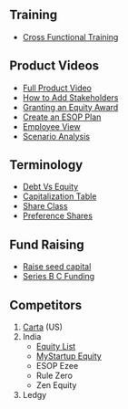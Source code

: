 ## Training
* [Cross Functional Training](https://qapita-my.sharepoint.com/:v:/g/personal/rajesh_kundu_qapitacorp_com/Eal-vw1EWRlLoojxR-1hBX4BRI_omDqdnnGdToFeHuyNyw?e=xtW3TQ)

## Product Videos
* [Full Product Video](https://vimeo.com/561340916)
* [How to Add Stakeholders](https://vimeo.com/566564636)
* [Granting an Equity Award](https://vimeo.com/566560891)
* [Create an ESOP Plan](https://vimeo.com/566560780)
* [Employee View](https://vimeo.com/566566531)
* [Scenario Analysis](https://vimeo.com/566566000)

## Terminology
- [Debt Vs Equity](https://keydifferences.com/difference-between-debt-and-equity.html)
- [Capitalization Table](https://www.investopedia.com/terms/c/capitalization-table.asp)
- [Share Class](https://www.investopedia.com/terms/s/share_class.asp)
- [Preference Shares](https://www.investopedia.com/terms/p/preference-shares.asp)

## Fund Raising
* [Raise seed capital](https://www.investopedia.com/articles/personal-finance/111115/how-raise-seed-capital-and-grow-your-startup.asp)
* [Series B C Funding](https://www.investopedia.com/articles/personal-finance/102015/series-b-c-funding-what-it-all-means-and-how-it-works.asp)

## Competitors
1. [Carta](https://carta.com) (US)
2. India
    * [Equity List](https://www.youtube.com/watch?v=ZpLSshvudcI&feature=youtu.be)
    * [MyStartup Equity](https://www.youtube.com/watch?v=h1R4nwI83Tk&feature=youtu.be)
    * ESOP Ezee
    * Rule Zero
    * Zen Equity
3. Ledgy
